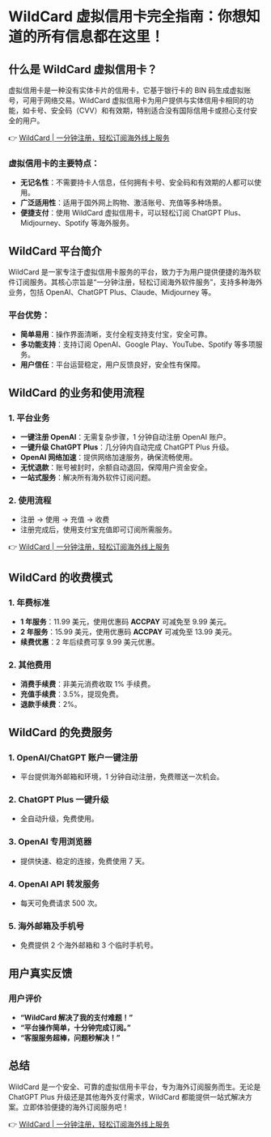 # WildCard 虚拟信用卡完全指南：你想知道的所有信息都在这里！

## 什么是 WildCard 虚拟信用卡？

虚拟信用卡是一种没有实体卡片的信用卡，它基于银行卡的 BIN 码生成虚拟账号，可用于网络交易。WildCard 虚拟信用卡为用户提供与实体信用卡相同的功能，如卡号、安全码（CVV）和有效期，特别适合没有国际信用卡或担心支付安全的用户。

👉 [WildCard | 一分钟注册，轻松订阅海外线上服务](https://bbtdd.com/WildCard)

### 虚拟信用卡的主要特点：
- **无记名性**：不需要持卡人信息，任何拥有卡号、安全码和有效期的人都可以使用。
- **广泛适用性**：适用于国外网上购物、激活账号、充值等多种场景。
- **便捷支付**：使用 WildCard 虚拟信用卡，可以轻松订阅 ChatGPT Plus、Midjourney、Spotify 等海外服务。



## WildCard 平台简介

WildCard 是一家专注于虚拟信用卡服务的平台，致力于为用户提供便捷的海外软件订阅服务。其核心宗旨是“一分钟注册，轻松订阅海外软件服务”，支持多种海外业务，包括 OpenAI、ChatGPT Plus、Claude、Midjourney 等。

### 平台优势：
- **简单易用**：操作界面清晰，支付全程支持支付宝，安全可靠。
- **多功能支持**：支持订阅 OpenAI、Google Play、YouTube、Spotify 等多项服务。
- **用户信任**：平台运营稳定，用户反馈良好，安全性有保障。




## WildCard 的业务和使用流程

### 1. 平台业务
- **一键注册 OpenAI**：无需复杂步骤，1 分钟自动注册 OpenAI 账户。
- **一键升级 ChatGPT Plus**：几分钟内自动完成 ChatGPT Plus 升级。
- **OpenAI 网络加速**：提供网络加速服务，确保流畅使用。
- **无忧退款**：账号被封时，余额自动退回，保障用户资金安全。
- **一站式服务**：解决所有海外软件订阅问题。



### 2. 使用流程
- 注册 -> 使用 -> 充值 -> 收费
- 注册完成后，使用支付宝充值即可订阅所需服务。



👉 [WildCard | 一分钟注册，轻松订阅海外线上服务](https://bbtdd.com/WildCard)

## WildCard 的收费模式

### 1. 年费标准
- **1 年服务**：11.99 美元，使用优惠码 **ACCPAY** 可减免至 9.99 美元。
- **2 年服务**：15.99 美元，使用优惠码 **ACCPAY** 可减免至 13.99 美元。
- **续费优惠**：2 年后续费可享 9.99 美元优惠。

### 2. 其他费用
- **消费手续费**：非美元消费收取 1% 手续费。
- **充值手续费**：3.5%，提现免费。
- **退款手续费**：2%。



## WildCard 的免费服务

### 1. OpenAI/ChatGPT 账户一键注册
- 平台提供海外邮箱和环境，1 分钟自动注册，免费赠送一次机会。

### 2. ChatGPT Plus 一键升级
- 全自动升级，免费使用。

### 3. OpenAI 专用浏览器
- 提供快速、稳定的连接，免费使用 7 天。

### 4. OpenAI API 转发服务
- 每天可免费请求 500 次。

### 5. 海外邮箱及手机号
- 免费提供 2 个海外邮箱和 3 个临时手机号。



## 用户真实反馈

### 用户评价
- **“WildCard 解决了我的支付难题！”**
- **“平台操作简单，十分钟完成订阅。”**
- **“客服服务超棒，问题秒解决！”**




## 总结

WildCard 是一个安全、可靠的虚拟信用卡平台，专为海外订阅服务而生。无论是 ChatGPT Plus 升级还是其他海外支付需求，WildCard 都能提供一站式解决方案。立即体验便捷的海外订阅服务吧！

👉 [WildCard | 一分钟注册，轻松订阅海外线上服务](https://bbtdd.com/WildCard)